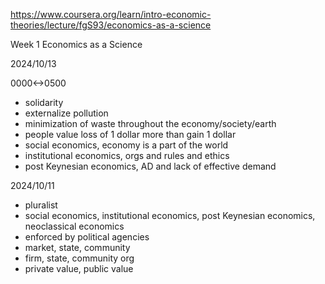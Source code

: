 https://www.coursera.org/learn/intro-economic-theories/lecture/fgS93/economics-as-a-science

Week 1 Economics as a Science

2024/10/13

0000<->0500

- solidarity
- externalize pollution
- minimization of waste throughout the economy/society/earth
- people value loss of 1 dollar more than gain 1 dollar
- social economics, economy is a part of the world
- institutional economics, orgs and rules and ethics
- post Keynesian economics, AD and lack of effective demand

2024/10/11

- pluralist
- social economics, institutional economics, post Keynesian economics, neoclassical economics
- enforced by political agencies
- market, state, community
- firm, state, community org
- private value, public value
